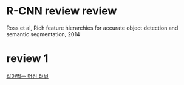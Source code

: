 # R-CNN review review

Ross et al, Rich feature hierarchies for accurate object detection and semantic segmentation, 2014

# review 1

[갈아먹는 머신 러닝](https://yeomko.tistory.com/13)
